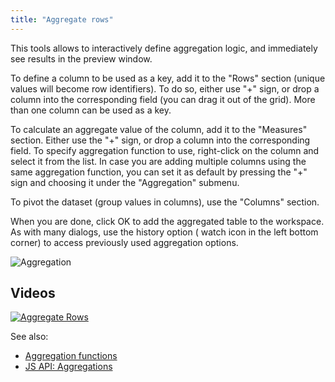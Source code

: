 ```yaml
---
title: "Aggregate rows"
---
```


This tools allows to interactively define aggregation logic, and immediately see results in the preview window.

To define a column to be used as a key, add it to the "Rows" section (unique values will become row identifiers). To do
so, either use "+" sign, or drop a column into the corresponding field (you can drag it out of the grid). More than one
column can be used as a key.

To calculate an aggregate value of the column, add it to the "Measures" section. Either use the
"+" sign, or drop a column into the corresponding field. To specify aggregation function to use, right-click on the
column and select it from the list. In case you are adding multiple columns using the same aggregation function, you can
set it as default by pressing the "+" sign and choosing it under the "Aggregation" submenu.

To pivot the dataset (group values in columns), use the "Columns" section.

When you are done, click OK to add the aggregated table to the workspace. As with many dialogs, use the history option (
watch icon in the left bottom corner) to access previously used aggregation options.

![Aggregation](../uploads/gifs/aggregate.gif "Aggregation")

## Videos

[![Aggregate Rows](../uploads/youtube/aggregate.png "Open on Youtube")](https://www.youtube.com/watch?v=1EI1w2HECrM)

See also:

* [Aggregation functions](aggregation-functions.md)
* [JS API: Aggregations](https://public.datagrok.ai/js/samples/data-frame/aggregation)
